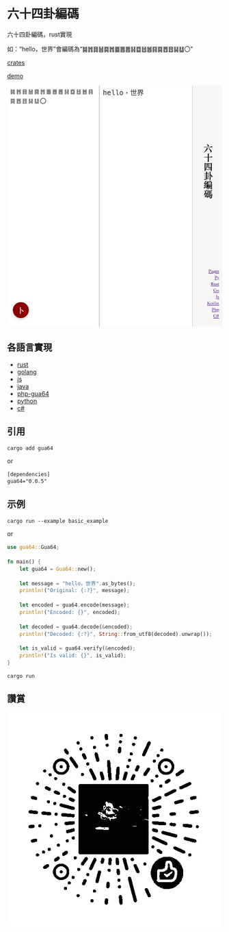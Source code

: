# 六十四卦編碼

六十四卦編碼，rust實現

如：“hello，世界”會編碼為“䷯䷬䷿䷶䷸䷬䷀䷌䷌䷎䷼䷲䷰䷳䷸䷘䷔䷭䷒〇”

[crates](https://crates.io/crates/gua64)

[demo](https://lizongying.github.io/js-gua64/)

![](screenshots/img.png)

## 各語言實現

* [rust](https://github.com/lizongying/rs-gua64)
* [golang](https://github.com/lizongying/go-gua64)
* [js](https://github.com/lizongying/js-gua64)
* [java](https://github.com/lizongying/java-gua64)
* [php-gua64](https://github.com/lizongying/php-gua64)
* [python](https://github.com/lizongying/pygua64)
* [c#](https://github.com/lizongying/dotnet-gua64)

## 引用

```shell
cargo add gua64
```

or

```shell
[dependencies]
gua64="0.0.5"
```

## 示例

```shell
cargo run --example basic_example
```

or

```rust
use gua64::Gua64;

fn main() {
    let gua64 = Gua64::new();

    let message = "hello，世界".as_bytes();
    println!("Original: {:?}", message);

    let encoded = gua64.encode(message);
    println!("Encoded: {}", encoded);

    let decoded = gua64.decode(&encoded);
    println!("Decoded: {:?}", String::from_utf8(decoded).unwrap());

    let is_valid = gua64.verify(&encoded);
    println!("Is valid: {}", is_valid);
}
```

```shell
cargo run
```

## 讚賞

![image](./screenshots/appreciate.png)